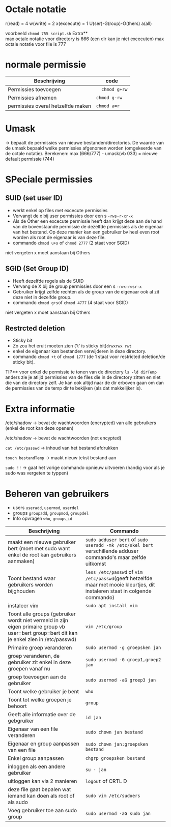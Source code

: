 # Octale notatie

r(read) = 4
w(write) = 2
x(excecute) = 1
U(ser)-G(roup)-O(thers)
a(all)


voorbeeld `chmod 755 script.sh`
Extra**  
max octale notatie voor directory is 666 (een dir kan je niet excecuten)
max octale notatie voor file is 777 

# normale permissie

| Beschrijving   |  code |
|---|---|
|Permissies toevoegen |  `   chmod g+rw `| 
| Permissies afnemen  | `chmod g-rw`  | 
| permissies overal hetzelfde maken  | `chmod a=r`  | 


# Umask 
-> bepaalt de permissies van nieuwe bestanden/directories. De waarde van de umask bepaald welke permissies afgenomen worden (omgekeerde van de octale notatie). 
Berekenen: max (666/777) - umask(vb 033) = nieuwe default permissie (744)


# SPeciale permissies 
## SUID (set user ID)
- werkt enkel op files met excecute permissies 
- Vervangt de x bij user permissies door een s `-rws-r-xr-x` 
- Als de Other een excecute permissie heeft dan krijgt deze aan de hand van de bovenstaande permissie de  dezelfde permissies als de eigenaar van het bestand. Op deze manier kan een gebruiker bv heel even root worden als root de eigenaar is van deze file.
- commando `chmod u+s` of `chmod 2777` (2 staat voor SGID)

niet vergeten x moet aanstaan bij Others

## SGID (Set Group ID)
- Heeft dezelfde regels als de SUID 
- Vervang de X bij de group permissies door een s `-rwx-rwsr-x`
- Gebruiker krijgt zelfde rechten als de group van de eigenaar ook al zit deze niet in dezelfde group. 
- commando `chmod g+s`of `chmod 4777` (4 staat voor SGID) 

niet vergeten x moet aanstaan bij Others

## Restrcted deletion
- Sticky bit 
- Zo zou het eruit moeten zien ('t' is sticky bit)`drwxrwx rwt`
- enkel de eigenaar kan bestanden verwijderen in deze directory.
- commando `chmod +t` of `chmod 1777` (de 1 staat voor restricted deletion/de sticky bit).

TIP** voor enkel de permissie te tonen van de directory `ls -ld dirTemp` anders zie je atlijd permissies van de files die in de directory zitten en niet die van de directory zelf. Je kan ook altijd naar de dir erboven gaan om dan de permissies van de temp dir te bekijken (als dat makkelijker is).


# Extra informatie

/etc/shadow -> bevat de wachtwoorden (encrypted) van alle gebruikers (enkel de root kan deze openen)

/etc/shadow -> bevat de wachtwoorden (not encypted)

`cat /etc/passwd` -> inhoud van het bestand afdrukken

`touch bestandTemp` -> maakt nieuw tekst bestand aan

`sudo !!` -> gaat het vorige commando opnieuw uitvoeren (handig voor als je sudo was vergeten te typpen)


# Beheren van gebruikers 
- users `useradd`, `usermod`, `userdel`
- groups `groupadd`, `groupmod`, `groupdel`
- Info opvragen `who`, `groups`,`id`

|Beschrijving| Commando |
|---|---|
|maakt een nieuwe gebruiker bert (moet met sudo want enkel de root kan gebruikers aanmaken)|`sudo adduser bert` of `sudo useradd -mk /etc/skel bert` verschillende adduser commando's maar zelfde uitkomst|
| Toont bestand waar gebruikers worden bijghouden | `less /etc/passwd` of `vim /etc/passwd`(geeft hetzelfde maar met mooie kleurtjes, dit instaleren staat in colgende commando) |
| instaleer vim | `sudo apt install vim`|
| Toont alle groups (gebruiker wordt niet vermeld in zijn eigen primaire group vb user=bert group=bert dit kan je enkel zien in /etc/passwd)| `vim /etc/group` |
| Primaire groep veranderen | `sudo usermod -g groepsken jan` |
| groep veranderen, de gebruiker zit enkel in deze groepen vanaf nu | `sudo usermod -G groep1,groep2 jan`|
| groep toevoegen aan de gebruiker | `sudo usermod -aG groep3 jan`|
| Toont welke gebruiker je bent | `who`|
| Toont tot welke groepen je behoort | `group`|
| Geeft alle informatie over de gebgruiker| `id jan`|
| Eigenaar van een file veranderen | `sudo chown jan bestand` |
| Eigenaar en group aanpassen van een file| `sudo chown jan:groepsken bestand`|
| Enkel group aanpassen | `chgrp groepsken bestand `|
| inloggen als een andere gebruiker | `su - jan`|
| uitloggen kan via 2 manieren | `logout` of CRTL D|
| deze file gaat bepalen wat iemand kan doen als root of als sudo |`sudo vim /etc/sudoers` |
| Voeg gebruiker toe aan sudo group | `sudo usermod -aG sudo jan`|







